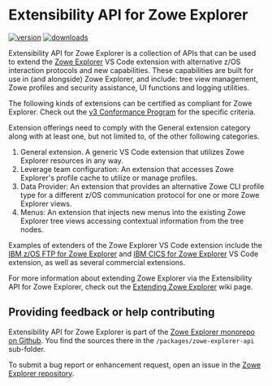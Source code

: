 # Extensibility API for Zowe Explorer

[![version](https://img.shields.io/npm/v/@zowe/zowe-explorer-api)](https://img.shields.io/npm/v/@zowe/zowe-explorer-api)
[![downloads](https://img.shields.io/npm/dt/@zowe/zowe-explorer-api)](https://img.shields.io/npm/dt/@zowe/zowe-explorer-api)

Extensibility API for Zowe Explorer is a collection of APIs that can be used to extend the [Zowe Explorer](https://github.com/zowe/zowe-explorer-vscode) VS Code extension with alternative z/OS interaction protocols and new capabilities. These capabilities are built for use in (and alongside) Zowe Explorer, and include: tree view management, Zowe profiles and security assistance, UI functions and logging utilities.

The following kinds of extensions can be certified as compliant for Zowe Explorer. Check out the [v3 Conformance Program](https://openmainframeproject.org/our-projects/zowe-conformance-program/) for the specific criteria.

Extension offerings need to comply with the General extension category along with at least one, but not limited to, of the other following categories.

1. General extension. A generic VS Code extension that utilizes Zowe Explorer resources in any way.
1. Leverage team configuration: An extension that accesses Zowe Explorer's profile cache to utilize or manage profiles.
1. Data Provider: An extension that provides an alternative Zowe CLI profile type for a different z/OS communication protocol for one or more Zowe Explorer views.
1. Menus: An extension that injects new menus into the existing Zowe Explorer tree views accessing contextual information from the tree nodes.

Examples of extenders of the Zowe Explorer VS Code extension include the [IBM z/OS FTP for Zowe Explorer](https://github.com/zowe/zowe-explorer-vscode/tree/main/packages/zowe-explorer-ftp-extension) and [IBM CICS for Zowe Explorer](https://github.com/zowe/cics-for-zowe-client/tree/main/packages/vsce) VS Code extension, as well as several commercial extensions.

For more information about extending Zowe Explorer via the Extensibility API for Zowe Explorer, check out the [Extending Zowe Explorer](https://github.com/zowe/zowe-explorer-vscode/wiki/Extending-Zowe-Explorer) wiki page.

## Providing feedback or help contributing

Extensibility API for Zowe Explorer is part of the [Zowe Explorer monorepo on Github](https://github.com/zowe/zowe-explorer-vscode). You find the sources there in the `/packages/zowe-explorer-api` sub-folder.

To submit a bug report or enhancement request, open an issue in the [Zowe Explorer repository](https://github.com/zowe/zowe-explorer-vscode/issues).
